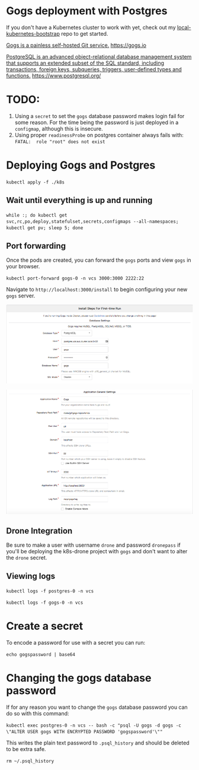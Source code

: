 # Gogs deployment with Postgres

If you don't have a Kubernetes cluster to work with yet, check out my [local-kubernetes-bootstrap](https://github.com/stevenaldinger/local-kubernetes-bootstrap) repo to get started.

[Gogs is a painless self-hosted Git service.](https://github.com/gogits/gogs/tree/master/docker) https://gogs.io

[PostgreSQL is an advanced object-relational database management system that supports an extended subset of the SQL standard, including transactions, foreign keys, subqueries, triggers, user-defined types and functions.](https://github.com/postgres/postgres) https://www.postgresql.org/

# TODO:

1. Using a `secret` to set the `gogs` database password makes login fail for some reason. For the time being the password is just deployed in a `configmap`, although this is insecure.
2. Using proper `readinessProbe` on postgres container always fails with: `FATAL:  role "root" does not exist`

# Deploying Gogs and Postgres

`kubectl apply -f ./k8s`

## Wait until everything is up and running

`while :; do kubectl get svc,rc,po,deploy,statefulset,secrets,configmaps --all-namespaces; kubectl get pv; sleep 5; done`

## Port forwarding

Once the pods are created, you can forward the `gogs` ports and view `gogs` in your browser.

`kubectl port-forward gogs-0 -n vcs 3000:3000 2222:22`

Navigate to `http://localhost:3000/install` to begin configuring your new `gogs` server.

![Database Settings](images/database-settings.png)

![General Settings](images/general-settings.png)

## Drone Integration

Be sure to make a user with username `drone` and password `dronepass` if you'll be deploying the k8s-drone project with `gogs` and don't want to alter the `drone` secret.

## Viewing logs

`kubectl logs -f postgres-0 -n vcs`

`kubectl logs -f gogs-0 -n vcs`

# Create a secret

To encode a password for use with a secret you can run:

`echo gogspassword | base64`

# Changing the gogs database password

If for any reason you want to change the `gogs` database password you can do so with this command:

`kubectl exec postgres-0 -n vcs -- bash -c "psql -U gogs -d gogs -c \"ALTER USER gogs WITH ENCRYPTED PASSWORD 'gogspassword'\""`

This writes the plain text password to `.psql_history` and should be deleted to be extra safe.

`rm ~/.psql_history`
